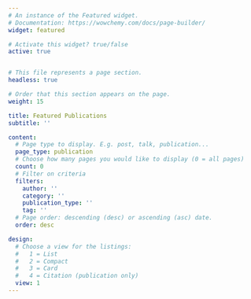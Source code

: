 ```yaml
---
# An instance of the Featured widget.
# Documentation: https://wowchemy.com/docs/page-builder/
widget: featured

# Activate this widget? true/false
active: true


# This file represents a page section.
headless: true

# Order that this section appears on the page.
weight: 15

title: Featured Publications
subtitle: ''

content:
  # Page type to display. E.g. post, talk, publication...
  page_type: publication
  # Choose how many pages you would like to display (0 = all pages)
  count: 0
  # Filter on criteria
  filters:
    author: ''
    category: ''
    publication_type: ''
    tag: ''
  # Page order: descending (desc) or ascending (asc) date.
  order: desc

design:
  # Choose a view for the listings:
  #   1 = List
  #   2 = Compact
  #   3 = Card
  #   4 = Citation (publication only)
  view: 1
---
```

